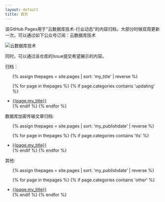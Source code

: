 ```yaml
---
layout: default
title: 首页
---
```

该GitHub Pages用于"云数据库技术-行业动态"的内容归档，大部分时候双周更新一次，可以通过如下公众号订阅：云数据库技术

![云数据库技术](https://cloud-database-tech.github.io/images/qrcode.jpg)

同时，可以通过该仓库的Issue提交希望展示的内容。

归档：
<ul>
{% assign thepages = site.pages | sort: 'my_title' | reverse %} 

{% for page in thepages %}
  {% if page.categories contains 'updating' %}
    <li>
    <a href="{{ page.url }}">{{page.my_title}}</a>
    </li>
  {% endif %}
{% endfor %}
</ul>

数据库加密传输文章归档:
<ul>
{% assign thepages = site.pages | sort: 'my_publishdate' | reverse %} 

{% for page in thepages %}
  {% if page.categories contains 'tls' %}
    <li>
    <a href="{{ page.url }}">{{page.my_title}}</a>
    </li>
  {% endif %}
{% endfor %}
</ul>

其他:
<ul>
{% assign thepages = site.pages | sort: 'my_publishdate' | reverse %} 

{% for page in thepages %}
  {% if page.categories contains 'other' %}
    <li>
    <a href="{{ page.url }}">{{page.my_title}}</a>
    </li>
  {% endif %}
{% endfor %}
</ul>
